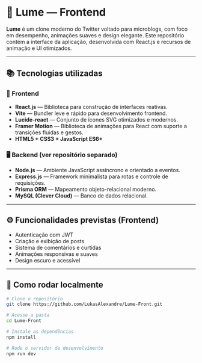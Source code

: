 # 🔷 Lume — Frontend

**Lume** é um clone moderno do Twitter voltado para microblogs, com foco em desempenho, animações suaves e design elegante. Este repositório contém a interface da aplicação, desenvolvida com React.js e recursos de animação e UI otimizados.

---

## 📚 Tecnologias utilizadas

### 🧠 Frontend
- **React.js** — Biblioteca para construção de interfaces reativas.
- **Vite** — Bundler leve e rápido para desenvolvimento frontend.
- **Lucide-react** — Conjunto de ícones SVG otimizados e modernos.
- **Framer Motion** — Biblioteca de animações para React com suporte a transições fluidas e gestos.
- **HTML5 + CSS3 + JavaScript ES6+**

### 🖥 Backend (ver repositório separado)
- **Node.js** — Ambiente JavaScript assíncrono e orientado a eventos.
- **Express.js** — Framework minimalista para rotas e controle de requisições.
- **Prisma ORM** — Mapeamento objeto-relacional moderno.
- **MySQL (Clever Cloud)** — Banco de dados relacional.

---

## ⚙️ Funcionalidades previstas (Frontend)
- Autenticação com JWT
- Criação e exibição de posts
- Sistema de comentários e curtidas
- Animações responsivas e suaves
- Design escuro e acessível

---

## 🚀 Como rodar localmente

```bash
# Clone o repositório
git clone https://github.com/LukasAlexandre/Lume-Front.git

# Acesse a pasta
cd Lume-Front

# Instale as dependências
npm install

# Rode o servidor de desenvolvimento
npm run dev
